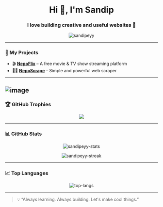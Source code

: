 <h1 align="center">Hi 👋, I'm Sandip</h1>
<h3 align="center">I love building creative and useful websites 🚀</h3>

<p align="center">
  <img src="https://komarev.com/ghpvc/?username=sandipeyy&label=Profile%20views&color=0e75b6&style=flat" alt="sandipeyy" />
</p>

---

### 🎯 My Projects

- 🎬 **[NepoFlix](https://github.com/Sandipeyy/NepoFlix)** – A free movie & TV show streaming platform  
- 🕵️‍♂️ **[NepoScrape](https://github.com/Sandipeyy/NepoScrape)** – Simple and powerful web scraper

---
![image](https://github.com/saadeghi/saadeghi/blob/master/dino.gif)
  ---

### 🏆 GitHub Trophies

<p align="center">
  <img src="https://github-profile-trophy.vercel.app/?username=sandipeyy&theme=onedark&column=6&margin-w=10&margin-h=15" />
</p>

---

### 📊 GitHub Stats

<p align="center">
  <img src="https://github-readme-stats.vercel.app/api?username=sandipeyy&show_icons=true&theme=radical" alt="sandipeyy-stats" />
</p>

<p align="center">
  <img src="https://github-readme-streak-stats.herokuapp.com/?user=sandipeyy&theme=radical" alt="sandipeyy-streak" />
</p>

---

### 📈 Top Languages

<p align="center">
  <img src="https://github-readme-stats.vercel.app/api/top-langs/?username=sandipeyy&layout=compact&theme=radical" alt="top-langs" />
</p>

---

> 💡 “Always learning. Always building. Let's make cool things.”
